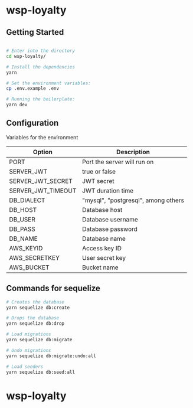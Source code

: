 # wsp-loyalty

## Getting Started

```bash

# Enter into the directory
cd wsp-loyalty/

# Install the dependencies
yarn

# Set the environment variables:
cp .env.example .env

# Running the boilerplate:
yarn dev
```

## Configuration

Variables for the environment

| Option             | Description                         |
| ------------------ | ----------------------------------- |
| PORT               | Port the server will run on         |
| SERVER_JWT         | true or false                       |
| SERVER_JWT_SECRET  | JWT secret                          |
| SERVER_JWT_TIMEOUT | JWT duration time                   |
| DB_DIALECT         | "mysql", "postgresql", among others |
| DB_HOST            | Database host                       |
| DB_USER            | Database username                   |
| DB_PASS            | Database password                   |
| DB_NAME            | Database name                       |
| AWS_KEYID          | Access key ID                       |
| AWS_SECRETKEY      | User secret key                     |
| AWS_BUCKET         | Bucket name                         |

## Commands for sequelize

```bash
# Creates the database
yarn sequelize db:create

# Drops the database
yarn sequelize db:drop

# Load migrations
yarn sequelize db:migrate

# Undo migrations
yarn sequelize db:migrate:undo:all

# Load seeders
yarn sequelize db:seed:all
```

# wsp-loyalty
